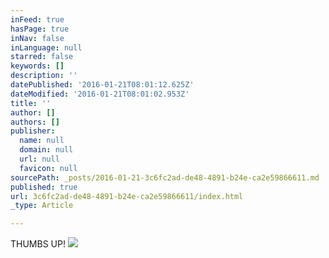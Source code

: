 ```yaml
---
inFeed: true
hasPage: true
inNav: false
inLanguage: null
starred: false
keywords: []
description: ''
datePublished: '2016-01-21T08:01:12.625Z'
dateModified: '2016-01-21T08:01:02.953Z'
title: ''
author: []
authors: []
publisher:
  name: null
  domain: null
  url: null
  favicon: null
sourcePath: _posts/2016-01-21-3c6fc2ad-de48-4891-b24e-ca2e59866611.md
published: true
url: 3c6fc2ad-de48-4891-b24e-ca2e59866611/index.html
_type: Article

---
```

THUMBS UP!
![](https://the-grid-user-content.s3-us-west-2.amazonaws.com/3d88ccc0-3930-4184-909d-281e487501f8.gif)